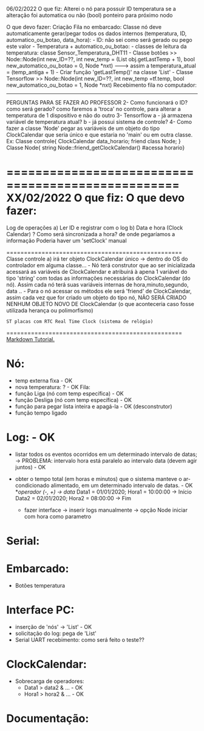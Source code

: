 06/02/2022
O que fiz:
Alterei o nó para possuir
ID
temperatura
se a alteração foi automatica ou não (bool)
ponteiro para próximo nodo

O que devo fazer:
Criação Fila no embarcado:
Classe nó deve automaticamente gerar/pegar todos os dados internos (temperatura, ID, automatico_ou_botao, data_hora): - ID: não sei como será gerado ou pego este valor - Temperatura + automatico_ou_botao: - classes de leitura da temperatura: classe Sensor_Temperatura_DHT11 - Classe botões >> Node::Node(int new_ID=??, int new_temp = (List obj.getLastTemp + 1), bool new_automatico_ou_botao = 0, Node *nxt) ---> assim a temperatura_atual = (temp_antiga + 1) - Criar função 'getLastTemp()' na classe 'List' - Classe Tensorflow >> Node::Node(int new_ID=??, int new_temp =tf.temp, bool new_automatico_ou_botao = 1, Node *nxt)
Recebimento fila no computador:

---

PERGUNTAS PARA SE FAZER AO PROFESSOR
2- Como funcionará o ID?
como será gerado?
como faremos a 'troca' no controle, para alterar a temperatura de 1 dispositivo e não do outro
3- Tensorflow
a - já armazena variável de temperatura atual?
b - já possui sistema de controle?
4- Como fazer a classe 'Node' pegar as variáveis de um objeto do tipo ClockCalendar que seria único e que estaria no 'main' ou em outra classe. Ex:
Classe controle{
ClockCalendar data_horario;
friend class Node;
}
Classe Node{ string Node::friend_getClockCalendar() #acessa horario}

==================================================
XX/02/2022
O que fiz:
O que devo fazer:
==================================================
Log de operações
a) Ler ID e registrar com o log
b) Data e hora (Clock Calendar)
? Como será sincronizada a hora? de onde pegaríamos a informação
Poderia haver um 'setClock' manual

==================================================
Classe controle
a) irá ter objeto ClockCalendar único -> dentro do OS do controlador em alguma classe... - Nó terá construtor que ao ser inicializada acessará as variáveis de ClockCalendar e atribuirá à apena 1 variável do tipo 'string' com todas as informações necessárias do ClockCalendar (do nó). Assim cada nó terá suas variáveis internas de hora,minuto,segundo, data .. - Para o nó acessar os métodos ele será 'friend' de ClockCalendar, assim cada vez que for criado um objeto do tipo nó, NÃO SERÁ CRIADO NENHUM OBJETO NOVO DE ClockCalendar (o que aconteceria caso fosse utilizada herança ou polimorfismo)

    ST placas com RTC Real Time Clock (sistema de relógio)

==================================================
[Markdown Tutorial.](https://www.markdowntutorial.com/lesson/3/)

# Nó:

- temp externa fixa - OK
- nova temperatura: ? - OK
  Fila:
- função Liga (nó com temp específica) - OK
- função Desliga (nó com temp específica) - OK
- função para pegar lista inteira e apagá-la - OK (desconstrutor)
- função tempo ligado

# Log: - OK

- listar todos os eventos ocorridos em um determinado intervalo de datas; -> PROBLEMA: intervalo hora está paralelo ao intervalo data (devem agir juntos) - OK

- obter o tempo total (em horas e minutos) que o sistema manteve o ar-condicionado alimentado, em um determinado intervalo de datas. - OK \*_operador (-, +) -> data_
  Data1 = 01/01/2020; Hora1 = 10:00:00 -> Início
  Data2 = 02/01/2020; Hora2 = 08:00:00 -> Fim
  <!-- Intervalo_horas = ((Data2 - Data1) * 24) + (Hora2 - Hora1) =
  \_\_[(ano2 - ano1)x365 + (mes2 - mes1)x30 + (dia2 - dia1)]*24\_\_ + (Hora2 - Hora1) -->
  - fazer interface -> inserir logs manualmente -> opção Node iniciar com hora como parametro

# Serial:

# Embarcado:
- Botões temperatura


# Interface PC:

- inserção de 'nós' -> 'List' - OK
- solicitação do log: pega de 'List'
- Serial UART recebimento: como será feito o teste??

# ClockCalendar:

- Sobrecarga de operadores:
  - Data1 > data2 & ... - OK
  - Hora1 > hora2 & ... - OK

# Documentação:
